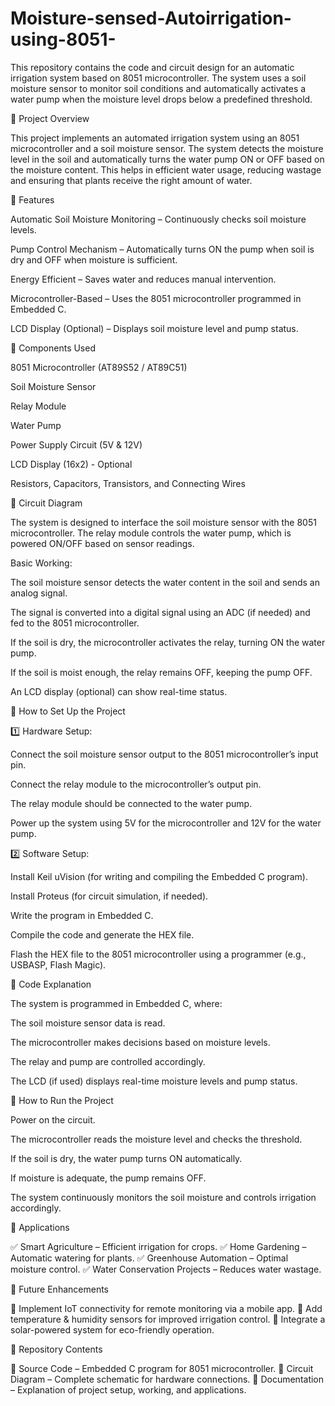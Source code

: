 # Moisture-sensed-Autoirrigation-using-8051-
This repository contains the code and circuit design for an automatic irrigation system based on 8051 microcontroller. The system uses a soil moisture sensor to monitor soil conditions and automatically activates a water pump when the moisture level drops below a predefined threshold.

📌 Project Overview

This project implements an automated irrigation system using an 8051 microcontroller and a soil moisture sensor. The system detects the moisture level in the soil and automatically turns the water pump ON or OFF based on the moisture content. This helps in efficient water usage, reducing wastage and ensuring that plants receive the right amount of water.

🔹 Features

Automatic Soil Moisture Monitoring – Continuously checks soil moisture levels.

Pump Control Mechanism – Automatically turns ON the pump when soil is dry and OFF when moisture is sufficient.

Energy Efficient – Saves water and reduces manual intervention.

Microcontroller-Based – Uses the 8051 microcontroller programmed in Embedded C.

LCD Display (Optional) – Displays soil moisture level and pump status.

🔹 Components Used

8051 Microcontroller (AT89S52 / AT89C51)

Soil Moisture Sensor

Relay Module

Water Pump

Power Supply Circuit (5V & 12V)

LCD Display (16x2) - Optional

Resistors, Capacitors, Transistors, and Connecting Wires

🔹 Circuit Diagram

The system is designed to interface the soil moisture sensor with the 8051 microcontroller. The relay module controls the water pump, which is powered ON/OFF based on sensor readings.

Basic Working:

The soil moisture sensor detects the water content in the soil and sends an analog signal.

The signal is converted into a digital signal using an ADC (if needed) and fed to the 8051 microcontroller.

If the soil is dry, the microcontroller activates the relay, turning ON the water pump.

If the soil is moist enough, the relay remains OFF, keeping the pump OFF.

An LCD display (optional) can show real-time status.

🔹 How to Set Up the Project

1️⃣ Hardware Setup:

Connect the soil moisture sensor output to the 8051 microcontroller’s input pin.

Connect the relay module to the microcontroller’s output pin.

The relay module should be connected to the water pump.

Power up the system using 5V for the microcontroller and 12V for the water pump.

2️⃣ Software Setup:

Install Keil uVision (for writing and compiling the Embedded C program).

Install Proteus (for circuit simulation, if needed).

Write the program in Embedded C.

Compile the code and generate the HEX file.

Flash the HEX file to the 8051 microcontroller using a programmer (e.g., USBASP, Flash Magic).

🔹 Code Explanation

The system is programmed in Embedded C, where:

The soil moisture sensor data is read.

The microcontroller makes decisions based on moisture levels.

The relay and pump are controlled accordingly.

The LCD (if used) displays real-time moisture levels and pump status.

🔹 How to Run the Project

Power on the circuit.

The microcontroller reads the moisture level and checks the threshold.

If the soil is dry, the water pump turns ON automatically.

If moisture is adequate, the pump remains OFF.

The system continuously monitors the soil moisture and controls irrigation accordingly.

🔹 Applications

✅ Smart Agriculture – Efficient irrigation for crops.
✅ Home Gardening – Automatic watering for plants.
✅ Greenhouse Automation – Optimal moisture control.
✅ Water Conservation Projects – Reduces water wastage.

🔹 Future Enhancements

🔹 Implement IoT connectivity for remote monitoring via a mobile app.
🔹 Add temperature & humidity sensors for improved irrigation control.
🔹 Integrate a solar-powered system for eco-friendly operation.

🔹 Repository Contents

📂 Source Code – Embedded C program for 8051 microcontroller.
📂 Circuit Diagram – Complete schematic for hardware connections.
📂 Documentation – Explanation of project setup, working, and applications.
